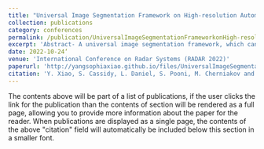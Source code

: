 ```yaml
---
title: "Universal Image Segmentation Framework on High-resolution Automotive Radar Map"
collection: publications
category: conferences
permalink: /publication/UniversalImageSegmentationFrameworkonHigh-resolutionAutomotive Radar Map _finalsubmission
excerpt: 'Abstract- A universal image segmentation framework, which can be applied to various high-resolution automotive radar imagery produced by different beamforming strategies, is expected in the radar community to provide robust support to the development of autonomous driving. This paper estimates the universality of the segmentation framework, which is developed based on radar data produced by the mechanical steer beamforming, by directly implementing it onto another high-resolution radar imagery produced by the beamforming strategy of MIMO Doppler beam sharpening (DBS). The comparison of the distribution features of two parts of data shows that the return power level shift caused by the resolution difference is the major factor that needs to be compensated for the framework transfer implementation. The details of the universal segmentation framework are given to show that this can significantly simplify the complicated manual labelling and feature extraction. The segmentation results are discussed with the analysis of the performance and the potential future work.'
date: 2022-10-24‘
venue: 'International Conference on Radar Systems (RADAR 2022)'
paperurl: 'http://yangsophiaxiao.github.io/files/UniversalImageSegmentationFrameworkonHigh-resolutionAutomotiveRadarMap_finalsubmission.pdf'
citation: 'Y. Xiao, S. Cassidy, L. Daniel, S. Pooni, M. Cherniakov and M. Gashinova, "Universal image segmentation framework on high-resolution automotive radar map," International Conference on Radar Systems (RADAR 2022), Hybrid Conference, Edinburgh, UK, 2022, pp. 226-231, doi: 10.1049/icp.2022.2320.'
---
```


The contents above will be part of a list of publications, if the user clicks the link for the publication than the contents of section will be rendered as a full page, allowing you to provide more information about the paper for the reader. When publications are displayed as a single page, the contents of the above "citation" field will automatically be included below this section in a smaller font.
